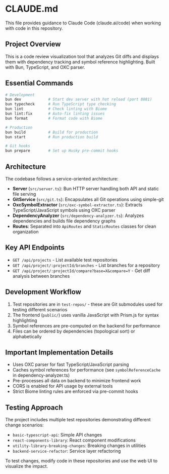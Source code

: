 # CLAUDE.md

This file provides guidance to Claude Code (claude.ai/code) when working with code in this repository.

## Project Overview

This is a code review visualization tool that analyzes Git diffs and displays them with dependency tracking and symbol reference highlighting. Built with Bun, TypeScript, and OXC parser.

## Essential Commands

```bash
# Development
bun dev            # Start dev server with hot reload (port 8081)
bun typecheck      # Run TypeScript type checking
bun lint           # Check linting with Biome
bun lint:fix       # Auto-fix linting issues
bun format         # Format code with Biome

# Production
bun build          # Build for production
bun start          # Run production build

# Git hooks
bun prepare        # Set up Husky pre-commit hooks
```

## Architecture

The codebase follows a service-oriented architecture:

- **Server** (`src/server.ts`): Bun HTTP server handling both API and static file serving
- **GitService** (`src/git.ts`): Encapsulates all Git operations using simple-git
- **OxcSymbolExtractor** (`src/oxc-symbol-extractor.ts`): Extracts TypeScript/JavaScript symbols using OXC parser
- **DependencyAnalyzer** (`src/dependency-analyzer.ts`): Analyzes dependencies and builds file dependency graphs
- **Routes**: Separated into `ApiRoutes` and `StaticRoutes` classes for clean organization

## Key API Endpoints

- `GET /api/projects` - List available test repositories
- `GET /api/project/:projectId/branches` - List branches for a repository
- `GET /api/project/:projectId/compare?base=X&compare=Y` - Get diff analysis between branches

## Development Workflow

1. Test repositories are in `test-repos/` - these are Git submodules used for testing different scenarios
2. The frontend (`public/`) uses vanilla JavaScript with Prism.js for syntax highlighting
3. Symbol references are pre-computed on the backend for performance
4. Files can be ordered by dependencies (topological sort) or alphabetically

## Important Implementation Details

- Uses OXC parser for fast TypeScript/JavaScript parsing
- Caches symbol references for performance (see `symbolReferenceCache` in dependency-analyzer.ts)
- Pre-processes all data on backend to minimize frontend work
- CORS is enabled for API usage by external tools
- Strict Biome linting rules are enforced via pre-commit hooks

## Testing Approach

The project includes multiple test repositories demonstrating different change scenarios:
- `basic-typescript-api`: Simple API changes
- `react-components-library`: React component modifications
- `utility-library-breaking-changes`: Breaking changes in utilities
- `backend-service-refactor`: Service layer refactoring

To test changes, modify code in these repositories and use the web UI to visualize the impact.